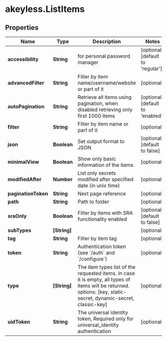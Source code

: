 # akeyless.ListItems

## Properties

Name | Type | Description | Notes
------------ | ------------- | ------------- | -------------
**accessibility** | **String** | for personal password manager | [optional] [default to &#39;regular&#39;]
**advancedFilter** | **String** | Filter by item name/username/website or part of it | [optional] 
**autoPagination** | **String** | Retrieve all items using pagination, when disabled retrieving only first 1000 items | [optional] [default to &#39;enabled&#39;]
**filter** | **String** | Filter by item name or part of it | [optional] 
**json** | **Boolean** | Set output format to JSON | [optional] [default to false]
**minimalView** | **Boolean** | Show only basic information of the items | [optional] 
**modifiedAfter** | **Number** | List only secrets modified after specified date (in unix time) | [optional] 
**paginationToken** | **String** | Next page reference | [optional] 
**path** | **String** | Path to folder | [optional] 
**sraOnly** | **Boolean** | Filter by items with SRA functionality enabled | [optional] [default to false]
**subTypes** | **[String]** |  | [optional] 
**tag** | **String** | Filter by item tag | [optional] 
**token** | **String** | Authentication token (see &#x60;/auth&#x60; and &#x60;/configure&#x60;) | [optional] 
**type** | **[String]** | The item types list of the requested items. In case it is empty, all types of items will be returned. options: [key, static-secret, dynamic-secret, classic-key] | [optional] 
**uidToken** | **String** | The universal identity token, Required only for universal_identity authentication | [optional] 


